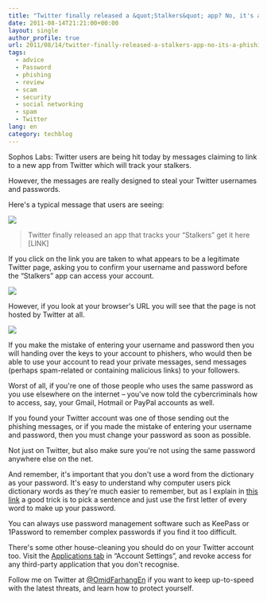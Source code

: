 ```yaml
---
title: "Twitter finally released a &quot;Stalkers&quot; app? No, it's a phishing scam"
date: 2011-08-14T21:21:00+00:00
layout: single
author_profile: true
url: 2011/08/14/twitter-finally-released-a-stalkers-app-no-its-a-phishing-scam/
tags:
  - advice
  - Password
  - phishing
  - review
  - scam
  - security
  - social networking
  - spam
  - Twitter
lang: en
category: techblog
---
```

Sophos Labs: Twitter users are being hit today by messages claiming to link to a new app from Twitter which will track your stalkers.

However, the messages are really designed to steal your Twitter usernames and passwords.

Here's a typical message that users are seeing:

[![](http://1.bp.blogspot.com/-IIngieAPmLM/TkgzUstoLpI/AAAAAAAAD9s/fVtBZhwDZ_o/s400/twitter-stalkers.jpg)](http://1.bp.blogspot.com/-IIngieAPmLM/TkgzUstoLpI/AAAAAAAAD9s/fVtBZhwDZ_o/s1600/twitter-stalkers.jpg)

> Twitter finally released an app that tracks your “Stalkers” get it here \[LINK\]

If you click on the link you are taken to what appears to be a legitimate Twitter page, asking you to confirm your username and password before the “Stalkers” app can access your account.

[![](http://4.bp.blogspot.com/-FW6K8T_f668/TkgzjS6xA5I/AAAAAAAAD90/lCh23AIBLas/s400/twitter-stalkers-site.jpg)](http://4.bp.blogspot.com/-FW6K8T_f668/TkgzjS6xA5I/AAAAAAAAD90/lCh23AIBLas/s1600/twitter-stalkers-site.jpg)

However, if you look at your browser's URL you will see that the page is not hosted by Twitter at all.

[![](http://4.bp.blogspot.com/-CxX8YDiPfF0/Tkgzg-pnxoI/AAAAAAAAD9w/4_tkVteZnYc/s400/twitter-stalkers-url.jpg)](http://4.bp.blogspot.com/-CxX8YDiPfF0/Tkgzg-pnxoI/AAAAAAAAD9w/4_tkVteZnYc/s1600/twitter-stalkers-url.jpg)

If you make the mistake of entering your username and password then you will handing over the keys to your account to phishers, who would then be able to use your account to read your private messages, send messages (perhaps spam-related or containing malicious links) to your followers.

Worst of all, if you're one of those people who uses the same password as you use elsewhere on the internet – you've now told the cybercriminals how to access, say, your Gmail, Hotmail or PayPal accounts as well.

If you found your Twitter account was one of those sending out the phishing messages, or if you made the mistake of entering your username and password, then you must change your password as soon as possible.

Not just on Twitter, but also make sure you're not using the same password anywhere else on the net.

And remember, it's important that you don't use a word from the dictionary as your password. It's easy to understand why computer users pick dictionary words as they're much easier to remember, but as I explain in [this link](/en/knowledge-base/security/passwords) a good trick is to pick a sentence and just use the first letter of every word to make up your password.

You can always use password management software such as KeePass or 1Password to remember complex passwords if you find it too difficult.

There's some other house-cleaning you should do on your Twitter account too. Visit the [Applications tab](http://twitter.com/settings/applications) in “Account Settings”, and revoke access for any third-party application that you don't recognise.

Follow me on Twitter at [@OmidFarhangEn](https://twitter.com/OmidFarhangEn) if you want to keep up-to-speed with the latest threats, and learn how to protect yourself.